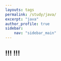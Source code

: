 ```yaml
---
layouts: tags
permalink: /study/java/
excerpt: "java"
author_profile: true
sidebar:
    nav: "sidebar_main"
---
```


## !!! !!! ###

